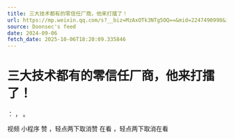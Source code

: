 ```yaml
---
title: 三大技术都有的零信任厂商，他来打擂了！
url: https://mp.weixin.qq.com/s?__biz=MzAxOTk3NTg5OQ==&mid=2247490998&idx=1&sn=9e416989a6c70cc674fa8dcad921f2fe
source: Doonsec's feed
date: 2024-09-06
fetch_date: 2025-10-06T18:20:09.335846
---
```


# 三大技术都有的零信任厂商，他来打擂了！

：
，
。

视频
小程序
赞
，轻点两下取消赞
在看
，轻点两下取消在看